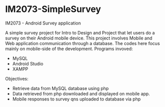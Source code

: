 # IM2073-SimpleSurvey
IM2073 - Android Survey application

A simple survey project for Intro to Design and Project that let users do a survey on their Android mobile device. This project involves Mobile and Web application communication through a database. The codes here focus mainly on mobile-side of the development.
Programs invoved:
- MySQL
- Android Studio
- XAMPP

Objectives:
- Retrieve data from MySQL database using php 
- Data retrieved from php downloaded and displayed on mobile app. 
- Mobile responses to survey qns uploaded to database via php
